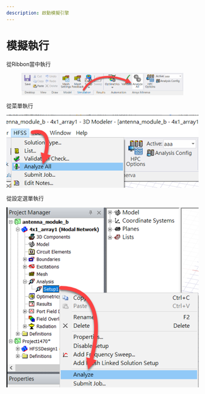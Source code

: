 ```yaml
---
description: 啟動模擬引擎
---
```


# 模擬執行

從Ribbon當中執行

<figure><img src="../.gitbook/assets/image (2).png" alt=""><figcaption></figcaption></figure>

從菜單執行

![](<../.gitbook/assets/image (3).png>)

從設定選單執行

![](<../.gitbook/assets/image (5).png>)

